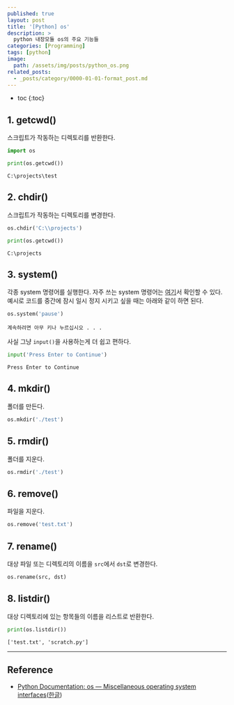 ```yaml
---
published: true
layout: post
title: '[Python] os'
description: >
  python 내장모듈 os의 주요 기능들
categories: [Programming]
tags: [python]
image:
  path: /assets/img/posts/python_os.png
related_posts:
  - _posts/category/0000-01-01-format_post.md
---
```

* toc
{:toc}

## 1. getcwd()

스크립트가 작동하는 디렉토리를 반환한다.  

```python
import os

print(os.getcwd())
```
```
C:\projects\test
```

## 2. chdir()

스크립트가 작동하는 디렉토리를 변경한다.  

```python
os.chdir('C:\\projects')

print(os.getcwd())
```
```
C:\projects
```

## 3. system()

각종 system 명령어를 실행한다. 자주 쓰는 system 명령어는 [여기](/Programming/manual_cmd)서 확인할 수 있다.  
예시로 코드를 중간에 잠시 일시 정지 시키고 싶을 때는 아래와 같이 하면 된다.  

```python
os.system('pause')
```
```
계속하려면 아무 키나 누르십시오 . . .
```

사실 그냥 `input()`을 사용하는게 더 쉽고 편하다.  

```python
input('Press Enter to Continue')
```
```
Press Enter to Continue
```

## 4. mkdir()

폴더를 만든다.  

```python
os.mkdir('./test')
```

## 5. rmdir()

폴더를 지운다.  

```python
os.rmdir('./test')
```

## 6. remove()

파일을 지운다.

```python
os.remove('test.txt')
```

## 7. rename()

대상 파일 또는 디렉토리의 이름을 `src`에서 `dst`로 변경한다.  

```python
os.rename(src, dst)
```

## 8. listdir()

대상 디렉토리에 있는 항목들의 이름을 리스트로 반환한다.  

```python
print(os.listdir())
```
```
['test.txt', 'scratch.py']
```

---
## Reference
- [Python Documentation: os — Miscellaneous operating system interfaces](https://docs.python.org/3/library/os.html)([한글](https://docs.python.org/ko/3/library/os.html))